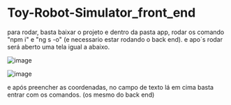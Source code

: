 # Toy-Robot-Simulator_front_end

para rodar, basta baixar o projeto e dentro da pasta app, rodar os comando "npm i" e "ng s -o" (e necessario estar rodando o back end). e apo´s rodar será aberto uma tela igual a abaixo.

![image](https://user-images.githubusercontent.com/68567754/161645576-28b9090b-0a54-40a9-821b-71d7cd76e181.png)

![image](https://user-images.githubusercontent.com/68567754/161645747-97b0a166-5d43-4fa6-90c1-4eeebc082a84.png)


e após preencher as coordenadas, no campo de texto lá em cima basta entrar com os comandos. (os mesmo do back end)
